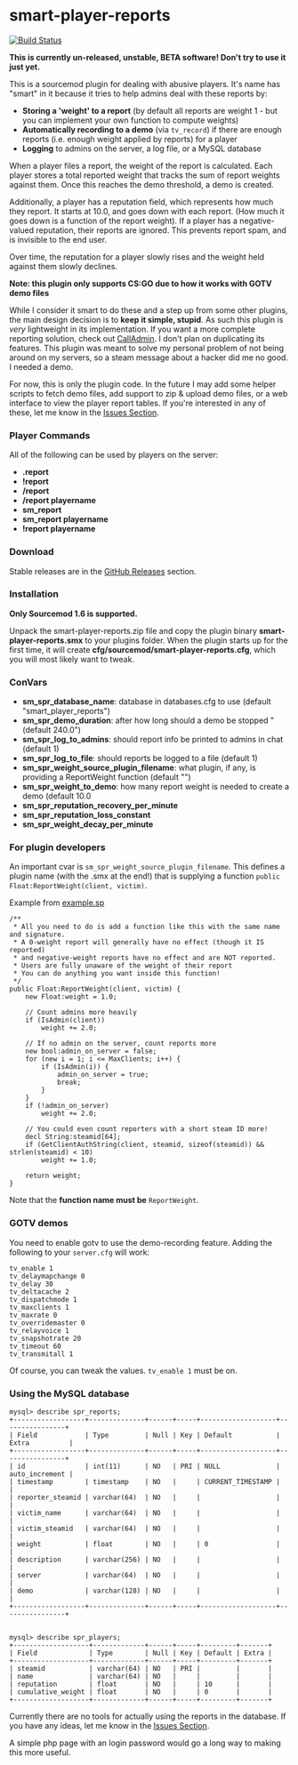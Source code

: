smart-player-reports
=======================================

[![Build Status](https://travis-ci.org/splewis/smart-player-reports.svg?branch=master)](https://travis-ci.org/splewis/smart-player-reports)

**This is currently un-released, unstable, BETA software! Don't try to use it just yet.**

This is a sourcemod plugin for dealing with abusive players. It's name has "smart" in it because it tries to help admins deal with these reports by:
- **Storing a 'weight' to a report** (by default all reports are weight 1 - but you can implement your own function to compute weights)
- **Automatically recording to a demo** (via ``tv_record``) if there are enough reports (i.e. enough weight applied by reports) for a player
- **Logging** to admins on the server, a log file, or a MySQL database


When a player files a report, the weight of the report is calculated. Each player stores a total reported weight that tracks the sum of report weights against them. Once this reaches the demo threshold, a demo is created.

Additionally, a player has a reputation field, which represents how much they report. It starts at 10.0, and goes down with each report. (How much it goes down is a function of the report weight). If a player has a negative-valued reputation, their reports are ignored. This prevents report spam, and is invisible to the end user.

Over time, the reputation for a player slowly rises and the weight held against them slowly declines.


**Note: this plugin only supports CS:GO due to how it works with GOTV demo files**

While I consider it smart to do these and a step up from some other plugins, the main design decision is to **keep it simple, stupid**.
As such this plugin is *very* lightweight in its implementation.
If you want a more complete reporting solution, check out [CallAdmin](https://forums.alliedmods.net/showthread.php?t=213670).
I don't plan on duplicating its features.
This plugin was meant to solve my personal problem of not being around on my servers, so a steam message about a hacker did me no good. I needed a demo.

For now, this is only the plugin code.
In the future I may add some helper scripts to fetch demo files, add support to zip & upload demo files, or a web interface to view the player report tables.
If you're interested in any of these, let me know in the [Issues Section](https://github.com/splewis/smart-player-reports/issues).


### Player Commands
All of the following can be used by players on the server:

- **.report**
- **!report**
- **/report**
- **/report playername**
- **sm_report**
- **sm_report playername**
- **!report playername**


### Download
Stable releases are in the [GitHub Releases](https://github.com/splewis/smart-player-reports/releases) section.


### Installation

**Only Sourcemod 1.6 is supported.**

Unpack the smart-player-reports.zip file and copy the plugin binary **smart-player-reports.smx** to your plugins folder.
When the plugin starts up for the first time, it will create **cfg/sourcemod/smart-player-reports.cfg**, which you will most likely want to tweak.


### ConVars

- **sm_spr_database_name**: database in databases.cfg to use (default "smart_player_reports")
- **sm_spr_demo_duration**: after how long should a demo be stopped "(default 240.0")
- **sm_spr_log_to_admins**: should report info be printed to admins in chat (default 1)
- **sm_spr_log_to_file**: should reports be logged to a file (default 1)
- **sm_spr_weight_source_plugin_filename**: what plugin, if any, is providing a ReportWeight function (default "")
- **sm_spr_weight_to_demo**: how many report weight is needed to create a demo (default 10.0
- **sm_spr_reputation_recovery_per_minute**
- **sm_spr_reputation_loss_constant**
- **sm_spr_weight_decay_per_minute**


### For plugin developers

An important cvar is ``sm_spr_weight_source_plugin_filename``. This defines a plugin name (with the .smx at the end!) that is supplying a function ``public Float:ReportWeight(client, victim)``.

Example from [example.sp](https://github.com/splewis/smart-player-reports/blob/master/csgo/addons/sourcemod/scripting/example.sp)

```
/**
 * All you need to do is add a function like this with the same name and signature.
 * A 0-weight report will generally have no effect (though it IS reported)
 * and negative-weight reports have no effect and are NOT reported.
 * Users are fully unaware of the weight of their report
 * You can do anything you want inside this function!
 */
public Float:ReportWeight(client, victim) {
    new Float:weight = 1.0;

    // Count admins more heavily
    if (IsAdmin(client))
        weight += 2.0;

    // If no admin on the server, count reports more
    new bool:admin_on_server = false;
    for (new i = 1; i <= MaxClients; i++) {
        if (IsAdmin(i)) {
            admin_on_server = true;
            break;
        }
    }
    if (!admin_on_server)
        weight += 2.0;

    // You could even count reporters with a short steam ID more!
    decl String:steamid[64];
    if (GetClientAuthString(client, steamid, sizeof(steamid)) && strlen(steamid) < 10)
        weight += 1.0;

    return weight;
}
```

Note that the **function name must be** ``ReportWeight``.


### GOTV demos

You need to enable gotv to use the demo-recording feature. Adding the following to your ``server.cfg`` will work:

    tv_enable 1
    tv_delaymapchange 0
    tv_delay 30
    tv_deltacache 2
    tv_dispatchmode 1
    tv_maxclients 1
    tv_maxrate 0
    tv_overridemaster 0
    tv_relayvoice 1
    tv_snapshotrate 20
    tv_timeout 60
    tv_transmitall 1

Of course, you can tweak the values. ``tv_enable 1`` must be on.


### Using the MySQL database

    mysql> describe spr_reports;
    +------------------+--------------+------+-----+-------------------+----------------+
    | Field            | Type         | Null | Key | Default           | Extra          |
    +------------------+--------------+------+-----+-------------------+----------------+
    | id               | int(11)      | NO   | PRI | NULL              | auto_increment |
    | timestamp        | timestamp    | NO   |     | CURRENT_TIMESTAMP |                |
    | reporter_steamid | varchar(64)  | NO   |     |                   |                |
    | victim_name      | varchar(64)  | NO   |     |                   |                |
    | victim_steamid   | varchar(64)  | NO   |     |                   |                |
    | weight           | float        | NO   |     | 0                 |                |
    | description      | varchar(256) | NO   |     |                   |                |
    | server           | varchar(64)  | NO   |     |                   |                |
    | demo             | varchar(128) | NO   |     |                   |                |
    +------------------+--------------+------+-----+-------------------+----------------+


    mysql> describe spr_players;
    +-------------------+-------------+------+-----+---------+-------+
    | Field             | Type        | Null | Key | Default | Extra |
    +-------------------+-------------+------+-----+---------+-------+
    | steamid           | varchar(64) | NO   | PRI |         |       |
    | name              | varchar(64) | NO   |     |         |       |
    | reputation        | float       | NO   |     | 10      |       |
    | cumulative_weight | float       | NO   |     | 0       |       |
    +-------------------+-------------+------+-----+---------+-------+


Currently there are no tools for actually using the reports in the database.
If you have any ideas, let me know in the [Issues Section](https://github.com/splewis/smart-player-reports/issues).

A simple php page with an login password would go a long way to making this more useful.
